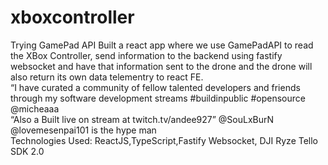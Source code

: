 # xboxcontroller
Trying GamePad API
Built a react app where we use GamePadAPI to read the XBox Controller, send information to the backend using fastify websocket and have that information sent to the drone and the drone will also return its own data telementry to react FE. 
<br>
“I have curated a community of fellow talented developers and friends through my software development streams #buildinpublic #opensource @micheaaa
<br>
“Also a Built live on stream at twitch.tv/andee927” @SouLxBurN 
<br>
@lovemesenpai101 is the hype man
<br>
Technologies Used: ReactJS,TypeScript,Fastify Websocket, DJI Ryze Tello SDK 2.0
